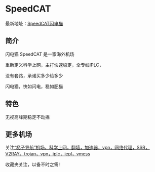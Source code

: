 # SpeedCAT

最新地址：[SpeedCAT闪电猫](https://sccc02.sc-aff.pro/auth/register)

## 简介

闪电猫 SpeedCAT 是一家海外机场

重新定义科学上网，主打快速稳定，全专线IPLC，

没有套路，承诺买多少给多少

闪电猫，快如闪电，稳如肥猫

## 特色

无视高峰期稳定不动摇

## 更多机场

关注[“梯子导航”机场，科学上网，翻墙，加速器，vpn，网络代理，SSR，V2RAY，trojan，vpn，iplc，iepl，vmess](https://tzdaohang.com/)

收藏夹关注，以备不时之需!
